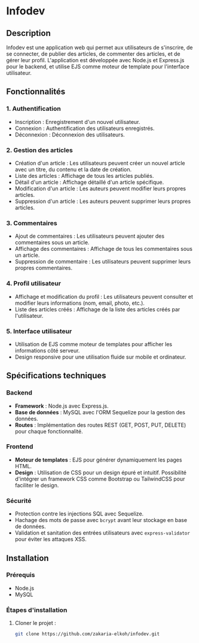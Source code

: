 # Infodev

## Description
Infodev est une application web qui permet aux utilisateurs de s'inscrire, de se connecter, de publier des articles, de commenter des articles, et de gérer leur profil. L'application est développée avec Node.js et Express.js pour le backend, et utilise EJS comme moteur de template pour l'interface utilisateur.

## Fonctionnalités

### 1. Authentification
- Inscription : Enregistrement d'un nouvel utilisateur.
- Connexion : Authentification des utilisateurs enregistrés.
- Déconnexion : Déconnexion des utilisateurs.

### 2. Gestion des articles
- Création d'un article : Les utilisateurs peuvent créer un nouvel article avec un titre, du contenu et la date de création.
- Liste des articles : Affichage de tous les articles publiés.
- Détail d'un article : Affichage détaillé d'un article spécifique.
- Modification d'un article : Les auteurs peuvent modifier leurs propres articles.
- Suppression d'un article : Les auteurs peuvent supprimer leurs propres articles.

### 3. Commentaires
- Ajout de commentaires : Les utilisateurs peuvent ajouter des commentaires sous un article.
- Affichage des commentaires : Affichage de tous les commentaires sous un article.
- Suppression de commentaire : Les utilisateurs peuvent supprimer leurs propres commentaires.

### 4. Profil utilisateur
- Affichage et modification du profil : Les utilisateurs peuvent consulter et modifier leurs informations (nom, email, photo, etc.).
- Liste des articles créés : Affichage de la liste des articles créés par l'utilisateur.

### 5. Interface utilisateur
- Utilisation de EJS comme moteur de templates pour afficher les informations côté serveur.
- Design responsive pour une utilisation fluide sur mobile et ordinateur.

## Spécifications techniques

### Backend
- **Framework** : Node.js avec Express.js.
- **Base de données** : MySQL avec l'ORM Sequelize pour la gestion des données.
- **Routes** : Implémentation des routes REST (GET, POST, PUT, DELETE) pour chaque fonctionnalité.

### Frontend
- **Moteur de templates** : EJS pour générer dynamiquement les pages HTML.
- **Design** : Utilisation de CSS pour un design épuré et intuitif. Possibilité d'intégrer un framework CSS comme Bootstrap ou TailwindCSS pour faciliter le design.

### Sécurité
- Protection contre les injections SQL avec Sequelize.
- Hachage des mots de passe avec `bcrypt` avant leur stockage en base de données.
- Validation et sanitation des entrées utilisateurs avec `express-validator` pour éviter les attaques XSS.

## Installation

### Prérequis
- Node.js
- MySQL

### Étapes d'installation
1. Cloner le projet :
   ```bash
   git clone https://github.com/zakaria-elkoh/infodev.git
